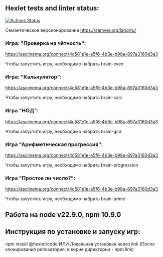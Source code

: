 ## Hexlet tests and linter status:

[![Actions Status](https://github.com/Diana-coder-tech/frontend-project-44/actions/workflows/hexlet-check.yml/badge.svg)](https://github.com/Diana-coder-tech/frontend-project-44/actions)

Семантическое версионирование https://semver.org/lang/ru/

### **Игра: "Проверка на чётность":**
https://asciinema.org/connect/4c581e1e-a5f6-4b3e-b98a-897a3160d3a3

Чтобы запустить игру, необходимо набрать brain-even

### **Игра: "Калькулятор":**
https://asciinema.org/connect/4c581e1e-a5f6-4b3e-b98a-897a3160d3a3

Чтобы запустить игру, необходимо набрать brain-calc

### **Игра "НОД":**
https://asciinema.org/connect/4c581e1e-a5f6-4b3e-b98a-897a3160d3a3

Чтобы запустить игру, необходимо набрать brain-gcd

### **Игра "Арифметическая прогрессия":**

https://asciinema.org/connect/4c581e1e-a5f6-4b3e-b98a-897a3160d3a3

Чтобы запустить игру, необходимо набрать brain-progression

### **Игра "Простое ли число?":**
https://asciinema.org/connect/4c581e1e-a5f6-4b3e-b98a-897a3160d3a3

Чтобы запустить игру, необходимо набрать brain-prime

## **Работа** на node v22.9.0, npm 10.9.0

## **Инструкция по установке и запуску игр:**

npm install @hexlet/code ИЛИ Локальная установка через link (После клонирования репозитория, в корне директории - npm link)
